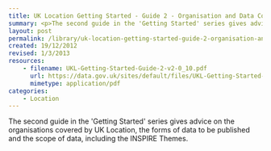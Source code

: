 ```yaml
---
title: UK Location Getting Started - Guide 2 - Organisation and Data Coverage
summary: <p>The second guide in the 'Getting Started' series gives advice on the organisations covered by UK Location, the forms of data to be published and the scope of data, including the INSPIRE Themes.</p>
layout: post
permalink: /library/uk-location-getting-started-guide-2-organisation-and-data-coverage
created: 19/12/2012
revised: 1/3/2013
resources:
    - filename: UKL-Getting-Started-Guide-2-v2-0_10.pdf
      url: https://data.gov.uk/sites/default/files/UKL-Getting-Started-Guide-2-v2-0_10.pdf
      mimetype: application/pdf
categories:
    - Location
---
```


<p>The second guide in the 'Getting Started' series gives advice on the organisations covered by UK Location, the forms of data to be published and the scope of data, including the INSPIRE Themes.</p>
